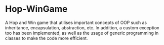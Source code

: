 # Hop-WinGame
A Hop and Win game that utilises important concepts of OOP such as inheritance, encapsulation, abstraction, etc. In addition, a custom exception too has been implemented, as well as the usage of generic programming in classes to make the code more efficient.
